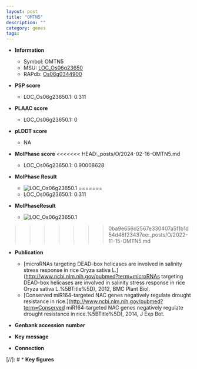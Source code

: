 ```yaml
---
layout: post
title: "OMTN5"
description: ""
category: genes
tags: 
---
```


* **Information**  
    + Symbol: OMTN5  
    + MSU: [LOC_Os06g23650](http://rice.plantbiology.msu.edu/cgi-bin/ORF_infopage.cgi?orf=LOC_Os06g23650)  
    + RAPdb: [Os06g0344900](http://rapdb.dna.affrc.go.jp/viewer/gbrowse_details/irgsp1?name=Os06g0344900)  

* **PSP score**  
    + LOC_Os06g23650.1: 0.311 

* **PLAAC score**  
    + LOC_Os06g23650.1: 0 

* **pLDDT score**
    + NA


* **MolPhase score**
<<<<<<< HEAD:_posts/O/2024-02-16-OMTN5.md
    + LOC_Os06g23650.1: 0.90008628

* **MolPhase Result**
    + ![LOC_Os06g23650.1](https://304243504.github.io/Pictures/LOC_Os06g/LOC_Os06g23650.1.png)
=======
    + LOC_Os06g23650.1: 0.311

* **MolPhaseResult**
    + ![LOC_Os06g23650.1](https://ricepsp.github.io/pictures/LOC_Os06g/LOC_Os06g23650.1.png)
>>>>>>> 0ba9e656d2567e330407a5f1b1d54d48f23437ee:_posts/O/2022-11-15-OMTN5.md

* **Publication**  
    + [microRNAs targeting DEAD-box helicases are involved in salinity stress response in rice Oryza sativa L.](http://www.ncbi.nlm.nih.gov/pubmed?term=microRNAs targeting DEAD-box helicases are involved in salinity stress response in rice Oryza sativa L.%5BTitle%5D), 2012, BMC Plant Biol.
    + [Conserved miR164-targeted NAC genes negatively regulate drought resistance in rice.](http://www.ncbi.nlm.nih.gov/pubmed?term=Conserved miR164-targeted NAC genes negatively regulate drought resistance in rice.%5BTitle%5D), 2014, J Exp Bot.

* **Genbank accession number**  

* **Key message**  

* **Connection**  

[//]: # * **Key figures**  


